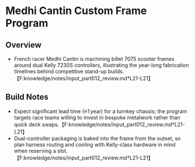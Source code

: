 # Medhi Cantin Custom Frame Program

## Overview
- French racer Medhi Cantin is machining billet 7075 scooter frames around dual Kelly 7230S controllers, illustrating the year-long fabrication timelines behind competitive stand-up builds.【F:knowledge/notes/input_part012_review.md†L21-L21】

## Build Notes
- Expect significant lead time (≈1 year) for a turnkey chassis; the program targets race teams willing to invest in bespoke metalwork rather than quick deck swaps.【F:knowledge/notes/input_part012_review.md†L21-L21】
- Dual-controller packaging is baked into the frame from the outset, so plan harness routing and cooling with Kelly-class hardware in mind when reserving a slot.【F:knowledge/notes/input_part012_review.md†L21-L21】
